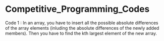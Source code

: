 # Competitive_Programming_Codes
Code 1 : In an array, you have to insert all the possible absolute differences of the array elements (inluding the absolute differences of the newly added members). Then you have to find the kth largest element of the new array. <br><br> 
